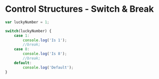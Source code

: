 # Control Structures - Switch & Break
```javascript
var luckyNumber = 1;

switch(luckyNumber) {
    case 1:
        console.log('Is 1');
        //break;
    case 8:
        console.log('Is 8');
        //break;
    default:
        console.log('Default');
}
```